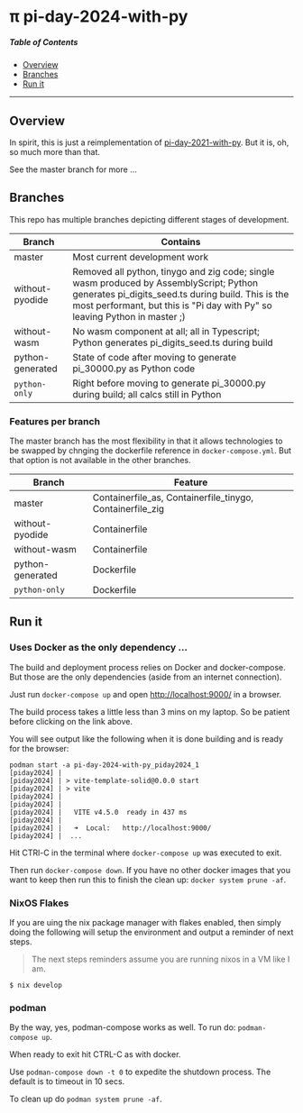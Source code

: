 # &pi; pi-day-2024-with-py

##### Table of Contents

- [Overview](#overview)
- [Branches](#branches)
- [Run it](#run-it)

---

## Overview

In spirit, this is just a reimplementation of [pi-day-2021-with-py](https://github.com/klmcwhirter/pi-day-2021-with-py). But it is, oh, so much more than that.

See the master branch for more ...

## Branches
This repo has multiple branches depicting different stages of development.

Branch|Contains
------|--------
master|Most current development work
without-pyodide|Removed all python, tinygo and zig code; single wasm produced by AssemblyScript; Python generates pi_digits_seed.ts during build. This is the most performant, but this is "Pi day with Py" so leaving Python in master ;)
without-wasm|No wasm component at all; all in Typescript; Python generates pi_digits_seed.ts during build
python-generated|State of code after moving to generate pi_30000.py as Python code
`python-only`|Right before moving to generate pi_30000.py during build; all calcs still in Python

### Features per branch
The master branch has the most flexibility in that it allows technologies to be swapped by chnging the dockerfile reference in `docker-compose.yml`. But that option is not available in the other branches.

Branch|Feature
------|-------
master|Containerfile_as, Containerfile_tinygo, Containerfile_zig
without-pyodide|Containerfile
without-wasm|Containerfile
python-generated|Dockerfile
`python-only`|Dockerfile

## Run it

### Uses Docker as the only dependency ...

The build and deployment process relies on Docker and docker-compose. But those are the only dependencies (aside from an internet connection).

Just run `docker-compose up` and open [http://localhost:9000/](http://localhost:9000/) in a browser.

The build process takes a little less than 3 mins on my laptop. So be patient before clicking on the link above.

You will see output like the following when it is done building and is ready for the browser:

```
podman start -a pi-day-2024-with-py_piday2024_1
[piday2024] | 
[piday2024] | > vite-template-solid@0.0.0 start
[piday2024] | > vite
[piday2024] | 
[piday2024] | 
[piday2024] |   VITE v4.5.0  ready in 437 ms
[piday2024] | 
[piday2024] |   ➜  Local:   http://localhost:9000/
[piday2024] |  ...
```

Hit CTRl-C in the terminal where `docker-compose up` was executed to exit.

Then run `docker-compose down`.
If you have no other docker images that you want to keep then run this to finish the clean up: `docker system prune -af`.

### NixOS Flakes
If you are uing the nix package manager with flakes enabled, then simply doing the following will setup the environment and output a reminder of next steps.

> The next steps reminders assume you are running nixos in a VM like I am.

`$ nix develop`

### podman

 By the way, yes, podman-compose works as well.
 To run do: `podman-compose up`.

 When ready to exit hit CTRL-C as with docker.

 Use `podman-compose down -t 0` to expedite the shutdown process. The default is to timeout in 10 secs.

 To clean up do `podman system prune -af`.
